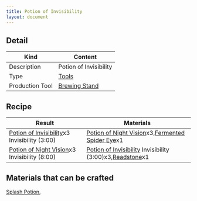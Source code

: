 ```yaml
---
title: Potion of Invisibility
layout: document
---
```

## Detail

|Kind|Content|
|---|---|
|Description|Potion of Invisibility|
|Type|[Tools](Tools)|
|Production Tool|[Brewing Stand](Brewing_Stand)|

## Recipe

|Result|Materials|
|---|---|
|[Potion of Invisibility](Potion_of_Invisibility)x3 Invisibility (3:00)|[Potion of Night Vision](Potion_of_Night_Vision)x3,[Fermented Spider Eye](Fermented_Spider_Eye)x1|
|[Potion of Night Vision](Potion_of_Night_Vision)x3 Invisibility (8:00)|[Potion of Invisibility](Potion_of_Invisibility) Invisibility (3:00)x3,[Readstone](Readstone)x1|

## Materials that can be crafted

[Splash Potion](Splash_Potion),

